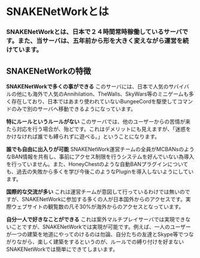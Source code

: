 # SNAKENetWorkとは
### SNAKENetWorkとは、日本で２４時間常時稼働しているサーバです。また、当サーバは、五年前から形を大きく変えながら運営を続けています。

## SNAKENetWorkの特徴

**SNAKENetWorkで多くの事ができる**
このサーバには、日本で人気のサバイバルの他にも海外で人気のAnnihilation、TheWalls、SkyWars等のミニゲームも多く存在しており、日本ではあまり使われていないBungeeCordを駆使してコマンドのみで別のサーバへ移動できるようになっています。

**特にルールというルールがない**
このサーバでは、他のユーザーからの苦情が来たら対応を行う場合が、殆どです。これはデメリットにも見えますが、「迷惑をかけなければ誰でも縛られずに遊べる。」ということになります。

**誰でも自由に出入りが可能**
SNAKENetWork運営チームの全員がMCBANsのようなBAN情報を共有し、事前にアクセス制限を行うシステムを好んでいない為導入を行っていません。また、HoneyChestのような自動BANプラグインについても、過去の失敗から多くを学び今後このようなPluginを導入しないようにしています。

**国際的な交流が多い**
これは運営チームが意図して行っているわけでは無いのですが、SNAKENetWorkに参加する多くの人が日本国外からのアクセスです。実際ウェブサイトの観覧数の凡そ30%が海外からのアクセスとなっています。

**自分一人で好きなことができる**
これは案外マルチプレイサーバでは実現できないことですが、SNAKENetWorkでは実現が可能です。例えば、一人のユーザーが一つの建築を地道にやってのけるのは勿論、自分たちの友達とSkype等でつながりながら、楽しく建築をするというのが、ルールでの縛り付けを好まないSNAKENetWorkでは簡単にできてしまいます。
